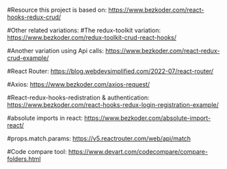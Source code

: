 #Resource this project is based on:
https://www.bezkoder.com/react-hooks-redux-crud/

#Other related variations:
#The redux-toolkit variation:
https://www.bezkoder.com/redux-toolkit-crud-react-hooks/

#Another variation using Api calls:
https://www.bezkoder.com/react-redux-crud-example/

#React Router:
https://blog.webdevsimplified.com/2022-07/react-router/

#Axios:
https://www.bezkoder.com/axios-request/

#React-redux-hooks-redistration & authentication:
https://www.bezkoder.com/react-hooks-redux-login-registration-example/

#absolute imports in react:
https://www.bezkoder.com/absolute-import-react/

#props.match.params:
https://v5.reactrouter.com/web/api/match

#Code compare tool:
https://www.devart.com/codecompare/compare-folders.html
